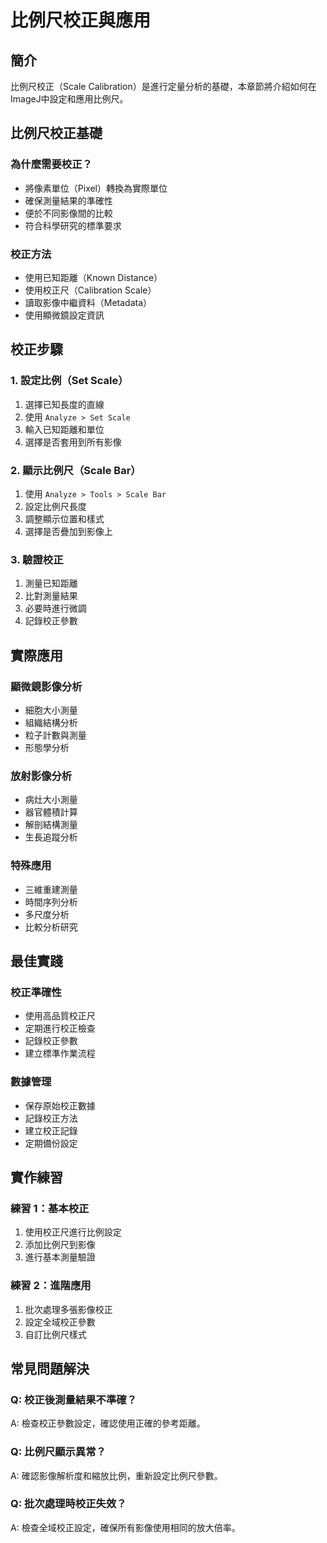 # 比例尺校正與應用

## 簡介
比例尺校正（Scale Calibration）是進行定量分析的基礎，本章節將介紹如何在ImageJ中設定和應用比例尺。

## 比例尺校正基礎

### 為什麼需要校正？
- 將像素單位（Pixel）轉換為實際單位
- 確保測量結果的準確性
- 便於不同影像間的比較
- 符合科學研究的標準要求

### 校正方法
- 使用已知距離（Known Distance）
- 使用校正尺（Calibration Scale）
- 讀取影像中繼資料（Metadata）
- 使用顯微鏡設定資訊

## 校正步驟

### 1. 設定比例（Set Scale）
1. 選擇已知長度的直線
2. 使用 `Analyze > Set Scale`
3. 輸入已知距離和單位
4. 選擇是否套用到所有影像

### 2. 顯示比例尺（Scale Bar）
1. 使用 `Analyze > Tools > Scale Bar`
2. 設定比例尺長度
3. 調整顯示位置和樣式
4. 選擇是否疊加到影像上

### 3. 驗證校正
1. 測量已知距離
2. 比對測量結果
3. 必要時進行微調
4. 記錄校正參數

## 實際應用

### 顯微鏡影像分析
- 細胞大小測量
- 組織結構分析
- 粒子計數與測量
- 形態學分析

### 放射影像分析
- 病灶大小測量
- 器官體積計算
- 解剖結構測量
- 生長追蹤分析

### 特殊應用
- 三維重建測量
- 時間序列分析
- 多尺度分析
- 比較分析研究

## 最佳實踐

### 校正準確性
- 使用高品質校正尺
- 定期進行校正檢查
- 記錄校正參數
- 建立標準作業流程

### 數據管理
- 保存原始校正數據
- 記錄校正方法
- 建立校正記錄
- 定期備份設定

## 實作練習

### 練習 1：基本校正
1. 使用校正尺進行比例設定
2. 添加比例尺到影像
3. 進行基本測量驗證

### 練習 2：進階應用
1. 批次處理多張影像校正
2. 設定全域校正參數
3. 自訂比例尺樣式

## 常見問題解決

### Q: 校正後測量結果不準確？
A: 檢查校正參數設定，確認使用正確的參考距離。

### Q: 比例尺顯示異常？
A: 確認影像解析度和縮放比例，重新設定比例尺參數。

### Q: 批次處理時校正失效？
A: 檢查全域校正設定，確保所有影像使用相同的放大倍率。 